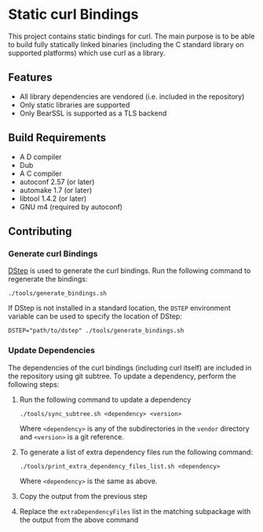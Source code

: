 # Static curl Bindings

This project contains static bindings for curl. The main purpose is to be able
to build fully statically linked binaries (including the C standard library on
supported platforms) which use curl as a library.

## Features

* All library dependencies are vendored (i.e. included in the repository)
* Only static libraries are supported
* Only BearSSL is supported as a TLS backend

## Build Requirements

* A D compiler
* Dub
* A C compiler
* autoconf 2.57 (or later)
* automake 1.7 (or later)
* libtool  1.4.2 (or later)
* GNU m4 (required by autoconf)

## Contributing

### Generate curl Bindings

[DStep](https://github.com/jacob-carlborg/dstep) is used to generate the curl
bindings. Run the following command to regenerate the bindings:

```
./tools/generate_bindings.sh
```

If DStep is not installed in a standard location, the `DSTEP` environment
variable can be used to specify the location of DStep:

```
DSTEP="path/to/dstep" ./tools/generate_bindings.sh
```

### Update Dependencies

The dependencies of the curl bindings (including curl itself) are included in
the repository using git subtree. To update a dependency, perform the following
steps:

1. Run the following command to update a dependency
    ```
    ./tools/sync_subtree.sh <dependency> <version>
    ```

    Where `<dependency>` is any of the subdirectories in the `vendor` directory and
    `<version>` is a git reference.

1. To generate a list of extra dependency files run the following command:
    ```
    ./tools/print_extra_dependency_files_list.sh <dependency>
    ```

    Where `<dependency>` is the same as above.

1. Copy the output from the previous step
1. Replace the `extraDependencyFiles` list in the matching subpackage with the
    output from the above command
